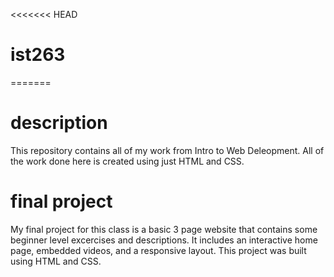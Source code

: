 <<<<<<< HEAD
# ist263
=======

# description
This repository contains all of my work from Intro to Web Deleopment.
All of the work done here is created using just HTML and CSS.

# final project
My final project for this class is a basic 3 page website that contains some beginner level excercises and descriptions.
It includes an interactive home page, embedded videos, and a responsive layout.
This project was built using HTML and CSS.
